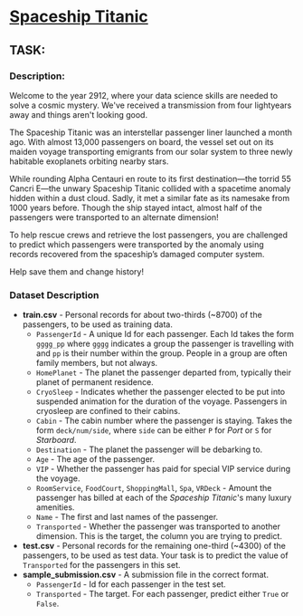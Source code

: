 # [Spaceship Titanic](https://www.kaggle.com/competitions/spaceship-titanic)

## TASK:

### Description:
Welcome to the year 2912, where your data science skills are needed to solve a cosmic mystery. We've received a transmission from four lightyears away and things aren't looking good.

The Spaceship Titanic was an interstellar passenger liner launched a month ago. With almost 13,000 passengers on board, the vessel set out on its maiden voyage transporting emigrants from our solar system to three newly habitable exoplanets orbiting nearby stars.

While rounding Alpha Centauri en route to its first destination—the torrid 55 Cancri E—the unwary Spaceship Titanic collided with a spacetime anomaly hidden within a dust cloud. Sadly, it met a similar fate as its namesake from 1000 years before. Though the ship stayed intact, almost half of the passengers were transported to an alternate dimension!

To help rescue crews and retrieve the lost passengers, you are challenged to predict which passengers were transported by the anomaly using records recovered from the spaceship’s damaged computer system.

Help save them and change history!

### Dataset Description

*   **train.csv** - Personal records for about two-thirds (~8700) of the passengers, to be used as training data.
    *   `PassengerId` - A unique Id for each passenger. Each Id takes the form `gggg_pp` where `gggg` indicates a group the passenger is travelling with and `pp` is their number within the group. People in a group are often family members, but not always.
    *   `HomePlanet` - The planet the passenger departed from, typically their planet of permanent residence.
    *   `CryoSleep` - Indicates whether the passenger elected to be put into suspended animation for the duration of the voyage. Passengers in cryosleep are confined to their cabins.
    *   `Cabin` - The cabin number where the passenger is staying. Takes the form `deck/num/side`, where `side` can be either `P` for _Port_ or `S` for _Starboard_.
    *   `Destination` - The planet the passenger will be debarking to.
    *   `Age` - The age of the passenger.
    *   `VIP` - Whether the passenger has paid for special VIP service during the voyage.
    *   `RoomService`, `FoodCourt`, `ShoppingMall`, `Spa`, `VRDeck` - Amount the passenger has billed at each of the _Spaceship Titanic_'s many luxury amenities.
    *   `Name` - The first and last names of the passenger.
    *   `Transported` - Whether the passenger was transported to another dimension. This is the target, the column you are trying to predict.
*   **test.csv** - Personal records for the remaining one-third (~4300) of the passengers, to be used as test data. Your task is to predict the value of `Transported` for the passengers in this set.
*   **sample\_submission.csv** - A submission file in the correct format.
    *   `PassengerId` - Id for each passenger in the test set.
    *   `Transported` - The target. For each passenger, predict either `True` or `False`.